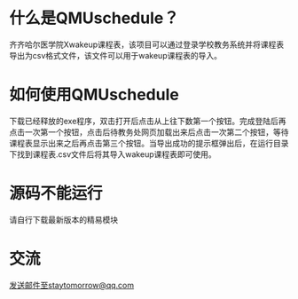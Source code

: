 # 什么是QMUschedule？
齐齐哈尔医学院Xwakeup课程表，该项目可以通过登录学校教务系统并将课程表导出为csv格式文件，该文件可以用于wakeup课程表的导入。
# 如何使用QMUschedule
下载已经释放的exe程序，双击打开后点击从上往下数第一个按钮。完成登陆后再点击一次第一个按钮，点击后待教务处网页加载出来后点击一次第二个按钮，等待课程表显示出来之后再点击第三个按钮。当导出成功的提示框弹出后，在运行目录下找到课程表.csv文件后将其导入wakeup课程表即可使用。
# 源码不能运行
请自行下载最新版本的精易模块
# 交流
发送邮件至staytomorrow@qq.com
